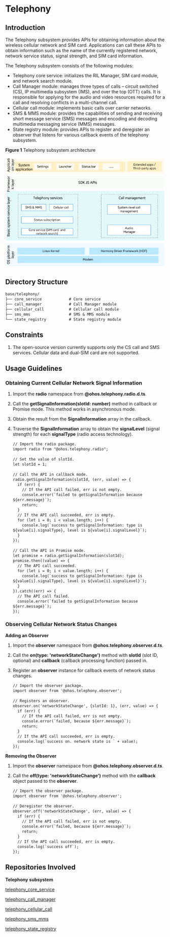 # Telephony <a name="EN-US_TOPIC_0000001162422291"></a>

## Introduction<a name="section104mcpsimp"></a>

The Telephony subsystem provides APIs for obtaining information about the wireless cellular network and SIM card. Applications can call these APIs to obtain information such as the name of the currently registered network, network service status, signal strength, and SIM card information.

The Telephony subsystem consists of the following modules:

-   Telephony core service: initializes the RIL Manager, SIM card module, and network search module.
-   Call Manager module: manages three types of calls – circuit switched \(CS\), IP multimedia subsystem \(IMS\), and over the top \(OTT\) calls. It is responsible for applying for the audio and video resources required for a call and resolving conflicts in a multi-channel call.
-   Cellular call module: implements basic calls over carrier networks.
-   SMS & MMS module: provides the capabilities of sending and receiving short message service \(SMS\) messages and encoding and decoding multimedia messaging service \(MMS\) messages.
-   State registry module: provides APIs to register and deregister an observer that listens for various callback events of the telephony subsystem. 

**Figure 1**  Telephony subsystem architecture

![](figures/en-us_architecture-of-telephony-subsystem.png)

## Directory Structure<a name="section119mcpsimp"></a>

```
base/telephony/
├── core_service            # Core service
├── call_manager            # Call Manager module
├── cellular_call           # Cellular call module
├── sms_mms                 # SMS & MMS module
└── state_registry          # State registry module
```

## Constraints<a name="section123mcpsimp"></a>

1.  The open-source version currently supports only the CS call and SMS services. Cellular data and dual-SIM card are not supported.

## Usage Guidelines<a name="section128mcpsimp"></a>

### Obtaining Current Cellular Network Signal Information<a name="section1458213210369"></a>

1.  Import the  **radio**  namespace from  **@ohos.telephony.radio.d.ts**.
2.  Call the  **getSignalInformation\(slotId: number\)**  method in callback or Promise mode. This method works in asynchronous mode. 
3.  Obtain the result from the  **SignalInformation**  array in the callback.
4.  Traverse the  **SignalInformation**  array to obtain the  **signalLevel**  \(signal strength\) for each  **signalType**  \(radio access technology\).

    ```
    // Import the radio package.
    import radio from "@ohos.telephony.radio";
    
    // Set the value of slotId.
    let slotId = 1;
    
    // Call the API in callback mode.
    radio.getSignalInformation(slotId, (err, value) => {
      if (err) {
        // If the API call failed, err is not empty.
        console.error(`failed to getSignalInformation because ${err.message}`);
        return;
      }
      // If the API call succeeded, err is empty.
      for (let i = 0; i < value.length; i++) {
        console.log(`success to getSignalInformation: type is ${value[i].signalType}, level is ${value[i].signalLevel}`);
      }
    });
    
    // Call the API in Promise mode.
    let promise = radio.getSignalInformation(slotId);
    promise.then((value) => {
      // The API call succeeded.
      for (let i = 0; i < value.length; i++) {
        console.log(`success to getSignalInformation: type is ${value[i].signalType}, level is ${value[i].signalLevel}`);
      }
    }).catch((err) => {
      // The API call failed.
      console.error(`failed to getSignalInformation because ${err.message}`);
    });
    ```


### Observing Cellular Network Status Changes<a name="section750135512369"></a>

**Adding an Observer**

1.  Import the  **observer**  namespace from  **@ohos.telephony.observer.d.ts**.
2.  Call the  **on\(type: 'networkStateChange'\)**  method with  **slotId**  \(slot ID, optional\) and  **callback**  \(callback processing function\) passed in.
3.  Register an  **observer**  instance for callback events of network status changes.

    ```
    // Import the observer package.
    import observer from '@ohos.telephony.observer';
    
    // Registers an observer.
    observer.on('networkStateChange', {slotId: 1}, (err, value) => {
      if (err) {
        // If the API call failed, err is not empty.
        console.error(`failed, because ${err.message}`);
        return;
      }
      // If the API call succeeded, err is empty.
      console.log(`success on. network state is ` + value);
    });
    ```


**Removing the Observer**

1.  Import the  **observer**  namespace from  **@ohos.telephony.observer.d.ts**.
2.  Call the  **off\(type: 'networkStateChange'\)**  method with the  **callback**  object passed to the  **observer**.

    ```
    // Import the observer package.
    import observer from '@ohos.telephony.observer';
    
    // Deregister the observer.
    observer.off('networkStateChange', (err, value) => {
      if (err) {
        // If the API call failed, err is not empty.
        console.error(`failed, because ${err.message}`);
        return;
      }
      // If the API call succeeded, err is empty.
      console.log(`success off`);
    });
    ```


## Repositories Involved<a name="section152mcpsimp"></a>

**Telephony subsystem**

[telephony_core_service](https://gitee.com/openharmony/telephony_core_service/blob/master/README.md)

[telephony_call_manager](https://gitee.com/openharmony/telephony_call_manager/blob/master/README.md)

[telephony_cellular_call](https://gitee.com/openharmony/telephony_cellular_call/blob/master/README.md)

[telephony_sms_mms](https://gitee.com/openharmony/telephony_sms_mms/blob/master/README.md)

[telephony_state_registry](https://gitee.com/openharmony/telephony_state_registry/blob/master/README.md)

